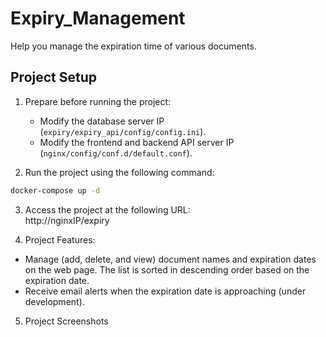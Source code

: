 # Expiry_Management
Help you manage the expiration time of various documents.

## Project Setup

1. Prepare before running the project:
   - Modify the database server IP (`expiry/expiry_api/config/config.ini`).
   - Modify the frontend and backend API server IP (`nginx/config/conf.d/default.conf`).

2. Run the project using the following command:
   
```bash
docker-compose up -d
```
3. Access the project at the following URL:   
http://nginxIP/expiry

4. Project Features:
- Manage (add, delete, and view) document names and expiration dates on the web page. The list is sorted in descending order based on the expiration date.
- Receive email alerts when the expiration date is approaching (under development).

5. Project Screenshots
